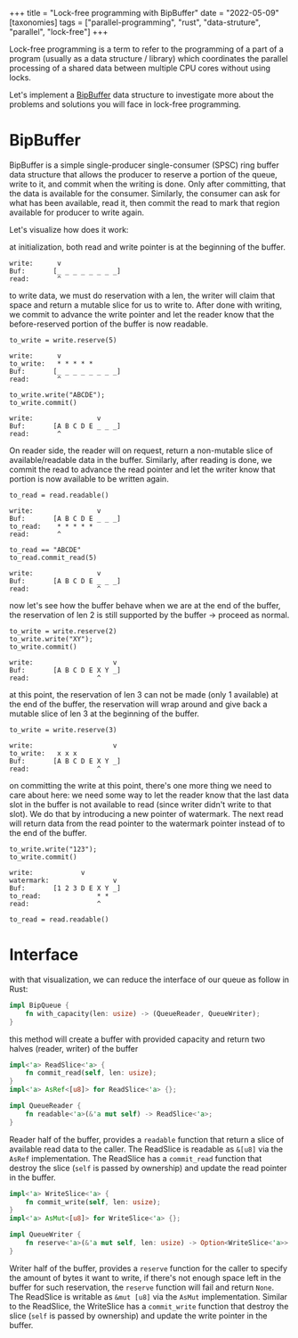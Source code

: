 +++
title = "Lock-free programming with BipBuffer"
date = "2022-05-09"
[taxonomies]
tags = ["parallel-programming", "rust", "data-struture", "parallel", "lock-free"]
+++

Lock-free programming is a term to refer to the programming of a part of a program 
(usually as a data structure / library) which coordinates the parallel processing of a shared data between
multiple CPU cores without using locks.

Let's implement a [BipBuffer](https://www.codeproject.com/Articles/3479/The-Bip-Buffer-The-Circular-Buffer-with-a-Twist) 
data structure to investigate more about the problems and solutions you will face in lock-free programming.

<!-- more -->

# BipBuffer

BipBuffer is a simple single-producer single-consumer (SPSC) ring buffer data structure that allows the producer
to reserve a portion of the queue, write to it, and commit when the writing is done. Only after committing, that
the data is available for the consumer. Similarly, the consumer can ask for what has been available, read it, then
commit the read to mark that region available for producer to write again.

Let's visualize how does it work:

at initialization, both read and write pointer is at the beginning of the buffer.
```
write:      v
Buf:       [_ _ _ _ _ _ _ _]
read:       ^
```

to write data, we must do reservation with a len, the writer will claim that space and return a mutable slice 
for us to write to. After done with writing, we commit to advance the write pointer and let the reader know 
that the before-reserved portion of the buffer is now readable.

```
to_write = write.reserve(5)

write:      v
to_write:   * * * * *
Buf:       [_ _ _ _ _ _ _ _]
read:       ^

to_write.write("ABCDE");
to_write.commit()

write:                v
Buf:       [A B C D E _ _ _]
read:       ^
```

On reader side, the reader will on request, return a non-mutable slice of available/readable data in the buffer.
Similarly, after reading is done, we commit the read to advance the read pointer and let the writer know that
portion is now available to be written again.

```
to_read = read.readable()

write:                v
Buf:       [A B C D E _ _ _]
to_read:    * * * * *
read:       ^

to_read == "ABCDE"
to_read.commit_read(5)

write:                v
Buf:       [A B C D E _ _ _]
read:                 ^
```

now let's see how the buffer behave when we are at the end of the buffer,
the reservation of len 2 is still supported by the buffer -> proceed as normal.

```
to_write = write.reserve(2)
to_write.write("XY");
to_write.commit()

write:                    v
Buf:       [A B C D E X Y _]
read:                 ^
```

at this point, the reservation of len 3 can not be made (only 1 available) at the end of the buffer,
the reservation will wrap around and give back a mutable slice of len 3 at the beginning of the buffer.

```
to_write = write.reserve(3)

write:                    v
to_write:   x x x
Buf:       [A B C D E X Y _]
read:                 ^
```

on committing the write at this point, there's one more thing we need to care about here:
we need some way to let the reader know that the last data slot in the buffer is not available to read
(since writer didn't write to that slot). We do that by introducing a new pointer of watermark. The next read
will return data from the read pointer to the watermark pointer instead of to the end of the buffer.

```
to_write.write("123");
to_write.commit()

write:            v
watermark:                v
Buf:       [1 2 3 D E X Y _]
to_read:              * *
read:                 ^

to_read = read.readable()
```

# Interface

with that visualization, we can reduce the interface of our queue as follow in Rust:

```rust
impl BipQueue {
    fn with_capacity(len: usize) -> (QueueReader, QueueWriter);
}
```

this method will create a buffer with provided capacity and return two halves (reader, writer) of the buffer


```rust
impl<'a> ReadSlice<'a> {
    fn commit_read(self, len: usize);
}
impl<'a> AsRef<[u8]> for ReadSlice<'a> {};

impl QueueReader {
    fn readable<'a>(&'a mut self) -> ReadSlice<'a>;
}
```

Reader half of the buffer, provides a `readable` function that return a slice of available read data to the caller. 
The ReadSlice is readable as `&[u8]` via the `AsRef` implementation.
The ReadSlice has a `commit_read` function that destroy the slice (`self` is passed by ownership) and update 
the read pointer in the buffer.

```rust
impl<'a> WriteSlice<'a> {
    fn commit_write(self, len: usize);
}
impl<'a> AsMut<[u8]> for WriteSlice<'a> {};

impl QueueWriter {
    fn reserve<'a>(&'a mut self, len: usize) -> Option<WriteSlice<'a>>;
}
```

Writer half of the buffer, provides a `reserve` function for the caller to specify the amount of bytes it want to 
write, if there's not enough space left in the buffer for such reservation, the `reserve` function will fail and 
return `None`. 
The ReadSlice is writable as `&mut [u8]` via the `AsMut` implementation.
Similar to the ReadSlice, the WriteSlice has a `commit_write` function that destroy the slice 
(`self` is passed by ownership) and update the write pointer in the buffer.
